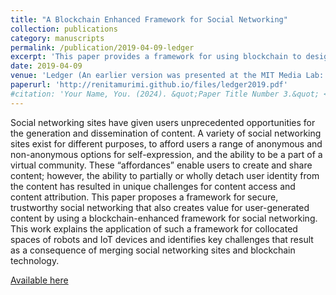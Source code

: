 ```yaml
---
title: "A Blockchain Enhanced Framework for Social Networking"
collection: publications
category: manuscripts
permalink: /publication/2019-04-09-ledger
excerpt: 'This paper provides a framework for using blockchain to design secure, trusted social networking platforms.'
date: 2019-04-09
venue: 'Ledger (An earlier version was presented at the MIT Media Lab: Symposium on Blockchain for Robotic Systems (BROS 2018)) - Author: Renita Murimi'
paperurl: 'http://renitamurimi.github.io/files/ledger2019.pdf'
#citation: 'Your Name, You. (2024). &quot;Paper Title Number 3.&quot; <i>GitHub Journal of Bugs</i>. 1(3).'
---
```


Social networking sites have given users unprecedented opportunities for the generation and dissemination of content. A variety of social networking sites exist for different purposes, to afford users a range of anonymous and non-anonymous options for self-expression, and the ability to be a part of a virtual community. These “affordances” enable users to create and share content; however, the ability to partially or wholly detach user identity from the content has resulted in unique challenges for content access and content attribution. This paper proposes a framework for secure, trustworthy social networking that also creates value for user-generated content by using a blockchain-enhanced framework for social networking. This work explains the application of such a framework for collocated spaces of robots and IoT devices and identifies key challenges that result as a consequence of merging social networking sites and blockchain technology.

[Available here](https://www.ledgerjournal.org/ojs/ledger/article/view/178)
